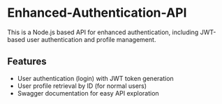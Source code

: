 # Enhanced-Authentication-API

This is a Node.js based API for enhanced authentication, including JWT-based user authentication and profile management.

## Features

- User authentication (login) with JWT token generation
- User profile retrieval by ID (for normal users)
- Swagger documentation for easy API exploration
